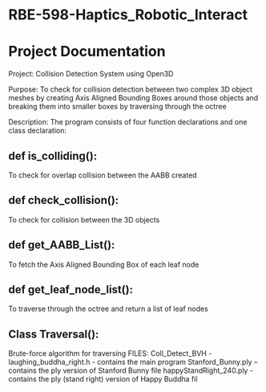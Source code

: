 # RBE-598-Haptics_Robotic_Interact

# Project Documentation

Project: Collision Detection System using Open3D

Purpose: To check for collision detection between two complex 3D object meshes by creating Axis Aligned Bounding Boxes around those objects and breaking them into smaller boxes by traversing through the octree

Description: The program consists of four function declarations and one class declaration:

 ## def is_colliding():
 To check for overlap collision between the AABB created
 ## def check_collision():
 To check for collision between the 3D objects
 ## def get_AABB_List():
 To fetch the Axis Aligned Bounding Box of each leaf node
 ## def get_leaf_node_list():
 To traverse through the octree and return a list of leaf nodes
 ## Class Traversal():
 Brute-force algorithm for traversing
FILES: Coll_Detect_BVH - laughing_buddha_right.h - contains the main program
Stanford_Bunny.ply – contains the ply version of Stanford Bunny file
happyStandRight_240.ply - contains the ply (stand right) version of Happy Buddha fil
